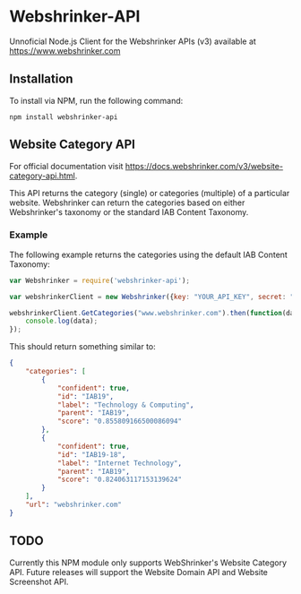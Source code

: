 # Webshrinker-API
Unnoficial Node.js Client for the Webshrinker APIs (v3) available at https://www.webshrinker.com

## Installation
To install via NPM, run the following command:
```
npm install webshrinker-api
```

## Website Category API
For official documentation visit https://docs.webshrinker.com/v3/website-category-api.html.

This API returns the category (single) or categories (multiple) of a particular website. Webshrinker can return the categories based on either Webshrinker's taxonomy or the standard IAB Content Taxonomy.

### Example
The following example returns the categories using the default IAB Content Taxonomy:

```javascript
var Webshrinker = require('webshrinker-api');

var webshrinkerClient = new Webshrinker({key: "YOUR_API_KEY", secret: "YOUR_API_SECRET"});

webshrinkerClient.GetCategories("www.webshrinker.com").then(function(data){
    console.log(data);
});
```

This should return something similar to:

```json
{
    "categories": [
        {
            "confident": true,
            "id": "IAB19",
            "label": "Technology & Computing",
            "parent": "IAB19",
            "score": "0.855809166500086094"
        },
        {
            "confident": true,
            "id": "IAB19-18",
            "label": "Internet Technology",
            "parent": "IAB19",
            "score": "0.824063117153139624"
        }
    ],
    "url": "webshrinker.com"
}
```

## TODO
Currently this NPM module only supports WebShrinker's Website Category API. Future releases will support the Website Domain API and Website Screenshot API.
